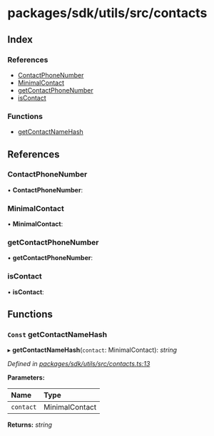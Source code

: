 # packages/sdk/utils/src/contacts

## Index

### References

* [ContactPhoneNumber](_packages_sdk_utils_src_contacts_.md#contactphonenumber)
* [MinimalContact](_packages_sdk_utils_src_contacts_.md#minimalcontact)
* [getContactPhoneNumber](_packages_sdk_utils_src_contacts_.md#getcontactphonenumber)
* [isContact](_packages_sdk_utils_src_contacts_.md#iscontact)

### Functions

* [getContactNameHash](_packages_sdk_utils_src_contacts_.md#const-getcontactnamehash)

## References

### ContactPhoneNumber

• **ContactPhoneNumber**:

### MinimalContact

• **MinimalContact**:

### getContactPhoneNumber

• **getContactPhoneNumber**:

### isContact

• **isContact**:

## Functions

### `Const` getContactNameHash

▸ **getContactNameHash**\(`contact`: MinimalContact\): _string_

_Defined in_ [_packages/sdk/utils/src/contacts.ts:13_](https://github.com/celo-org/celo-monorepo/blob/master/packages/sdk/utils/src/contacts.ts#L13)

**Parameters:**

| Name | Type |
| :--- | :--- |
| `contact` | MinimalContact |

**Returns:** _string_

